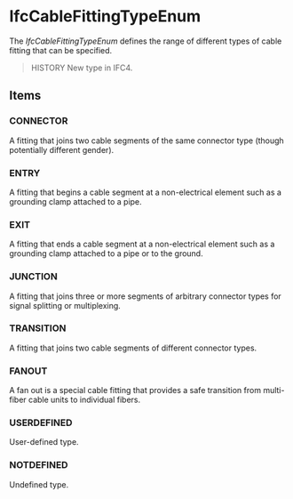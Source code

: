 # IfcCableFittingTypeEnum

The _IfcCableFittingTypeEnum_ defines the range of different types of cable fitting that can be specified.
<!-- end of short definition -->

> HISTORY New type in IFC4.

## Items

### CONNECTOR
A fitting that joins two cable segments of the same connector type (though potentially different gender).

### ENTRY
A fitting that begins a cable segment at a non-electrical element such as a grounding clamp attached to a pipe.

### EXIT
A fitting that ends a cable segment at a non-electrical element such as a grounding clamp attached to a pipe or to the ground.

### JUNCTION
A fitting that joins three or more segments of arbitrary connector types for signal splitting or multiplexing.

### TRANSITION
A fitting that joins two cable segments of different connector types.

### FANOUT
A fan out is a special cable fitting that provides a safe transition from multi-fiber cable units to individual fibers.

### USERDEFINED
User-defined type.

### NOTDEFINED
Undefined type.
